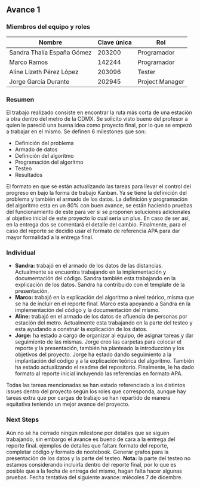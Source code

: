 ## Avance 1

### Miembros del equipo y roles

| Nombre  | Clave única | Rol |
| ------------- | ------------- | ------------- |
| Sandra Thalía España Gómez  | 203200  | Programador  |
| Marco Ramos  | 142244  | Programador  |
| Aline Lizeth Pérez López  | 203096  | Tester  |
| Jorge García Durante  | 202945  | Project Manager  |

### Resumen

El trabajo realizado consiste en encontrar la ruta más corta de una estación a otra dentro del metro de la CDMX. Se solicito visto bueno del profesor a quien le pareció una buena idea como proyecto final, por lo que se empezó a trabajar en el mismo. Se definen 6 milestones que son:

- Definición del problema
- Armado de datos
- Definición del algoritmo
- Programación del algoritmo
- Testeo
- Resultados

El formato en que se están actualizando las tareas para llevar el control del progreso en bajo la forma de trabajo Kanban. Ya se tiene la definición del problema y también el armado de los datos. La definición y programación del algoritmo esta en un 80% con buen avance, se están haciendo pruebas del funcionamiento de este para ver si se proponen soluciones adicionales al objetivo inicial de este proyecto lo cual sería un plus. En caso de ser así, en la entrega dos se comentará el detalle del cambio. Finalmente, para el caso del reporte se decidió usar el formato de referencia APA para dar mayor formalidad a la entrega final. 

### Individual

* **Sandra:** trabajó en el armado de los datos de las distancias. Actualmente se encuentra trabajando en la implementación y documentación del código. Sandra también esta trabajando en la explicación de los datos. Sandra ha contribuido con el template de la presentación.
* **Marco:** trabajó en la explicación del algoritmo a nivel teórico, misma que se ha de incluir en el reporte final. Marco esta apoyando a Sandra en la implementación del código y la documentación del mismo. 
* **Aline:** trabajó en el armado de los datos de afluencia de personas por estación del metro. Actualmente esta trabajando en la parte del testeo y esta ayudando a construir la explicación de los datos. 
* **Jorge:** ha estado a cargo de organizar al equipo, de asignar tareas y dar seguimiento de las mismas. Jorge creo las carpetas para colocar el reporte y la presentación, también ha planteado la introducción y los objetivos del proyecto. Jorge ha estado dando seguimiento a la implantación del código y a la explicación teórica del algoritmo. También ha estado actualizando el readme del repositorio. Finalmente, le ha dado formato al reporte inicial incluyendo las referencias en formato APA. 

Todas las tareas mencionadas se han estado referenciado a los distintos issues dentro del proyecto según los roles que corresponda, aunque hay tareas extra que por cargas de trabajo se han repartido de manera equitativa teniendo un mejor avance del proyecto. 

### Next Steps

Aún no sé ha cerrado ningún milestone por detalles que se siguen trabajando, sin embargo el avance es bueno de cara a la entrega del reporte final. ejemplos de detalles que faltan: formato del reporte, completar código y formato de nootebook. Generar grafos para la presentación de los datos y la parte del testeo. **Nota:** la parte del testeo no estamos considerando incluirla dentro del reporte final, por lo que es posible que a la fecha de entrega del mismo, hagan falta hacer algunas pruebas. Fecha tentativa del siguiente avance: miécoles 7 de dicembre. 
